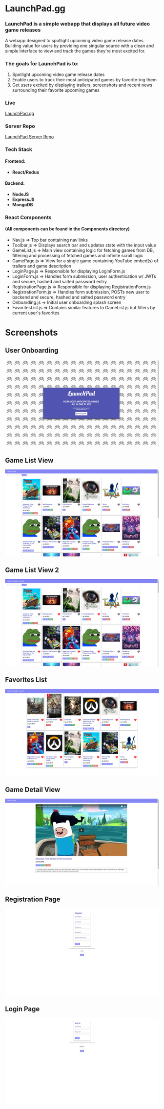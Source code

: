 # LaunchPad.gg

### LaunchPad is a simple webapp that displays all future video game releases
A webapp designed to spotlight upcoming video game release dates. Building value for users by providing one singular source with a clean and simple interface to view and track the games they're most excited for.

### The goals for LaunchPad is to:
1) Spotlight upcoming video game release dates
2) Enable users to track their most anticipated games by favorite-ing them
3) Get users excited by displaying trailers, screenshots and recent news surrounding their favorite upcoming games

### Live
[LaunchPad.gg](https://mysterious-sands-19667.herokuapp.com/ "LaunchPad.gg")

### Server Repo
[LaunchPad Server Repo](https://github.com/gyuhankim/launchpad-server "LaunchPad Server Repo")

### Tech Stack
#### Frontend:
* **React/Redux**

#### Backend:
* **NodeJS**
* **ExpressJS**
* **MongoDB**

### React Components
#### (All components can be found in the Components directory)
* Nav.js => Top bar containing nav links
* Toolbar.js => Displays search bar and updates state with the input value
* GameList.js => Main view containing logic for fetching games from DB, filtering and processing of fetched games and infinite scroll logic
* GamePage.js => View for a single game containing YouTube embed(s) of trailers and game description
* LoginPage.js => Responsible for displaying LoginForm.js
* LoginForm.js => Handles form submission, user authentication w/ JWTs and secure, hashed and salted password entry
* RegistrationPage.js => Responsible for displaying RegistrationForm.js
* RegistrationForm.js => Handles form submission, POSTs new user to backend and secure, hashed and salted password entry
* Onboarding.js => Initial user onboarding splash screen
* FavoritesList.js => Contains similar features to GameList.js but filters by current user's favorites

# Screenshots

## User Onboarding
![alt text](screenshots/onboarding.png "Description goes here")

## Game List View
![alt text](screenshots/game-list-view.png "Description goes here")

## Game List View 2
![alt text](screenshots/game-list-view-2.png "Description goes here")

## Favorites List
![alt text](screenshots/favorites-list-view.png "Description goes here")

## Game Detail View
![alt text](screenshots/game-detail-view.png "Description goes here")

## Registration Page
![alt text](screenshots/register-view.png "Description goes here")

## Login Page
![alt text](screenshots/login-view.png "Description goes here")
